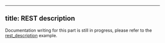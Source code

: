 <!--
SPDX-FileCopyrightText: 2016 Mathieu Stefani
SPDX-FileCopyrightText: 2021 Andrea Pappacoda

SPDX-License-Identifier: Apache-2.0
-->

---
title: REST description
---

Documentation writing for this part is still in progress, please refer to the [rest_description](https://github.com/pistacheio/pistache/blob/master/examples/rest_description.cc) example.
